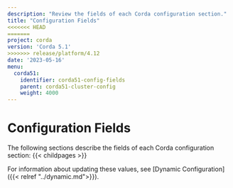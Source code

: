 ```yaml
---
description: "Review the fields of each Corda configuration section."
title: "Configuration Fields"
<<<<<<< HEAD
=======
project: corda
version: 'Corda 5.1'
>>>>>>> release/platform/4.12
date: '2023-05-16'
menu:
  corda51:
    identifier: corda51-config-fields
    parent: corda51-cluster-config
    weight: 4000
---
```


# Configuration Fields

The following sections describe the fields of each Corda configuration section:
{{< childpages >}}

For information about updating these values, see [Dynamic Configuration]({{< relref "../dynamic.md">}}).
